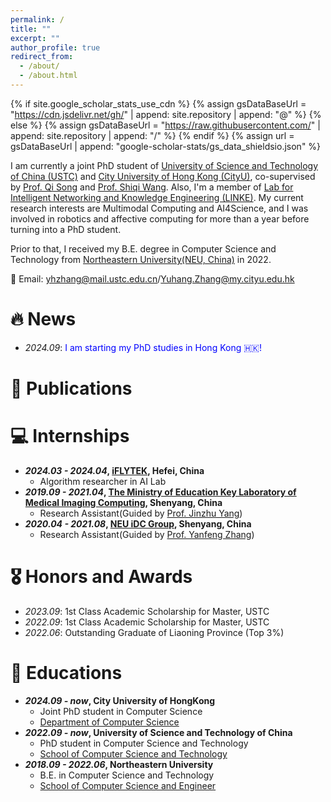 ```yaml
---
permalink: /
title: ""
excerpt: ""
author_profile: true
redirect_from: 
  - /about/
  - /about.html
---
```


{% if site.google_scholar_stats_use_cdn %}
{% assign gsDataBaseUrl = "https://cdn.jsdelivr.net/gh/" | append: site.repository | append: "@" %}
{% else %}
{% assign gsDataBaseUrl = "https://raw.githubusercontent.com/" | append: site.repository | append: "/" %}
{% endif %}
{% assign url = gsDataBaseUrl | append: "google-scholar-stats/gs_data_shieldsio.json" %}

<span class='anchor' id='about-me'></span>

I am currently a joint PhD student of [University of Science and Technology of China (USTC)](https://www.ustc.edu.cn) and [City University of Hong Kong (CityU)](https://www.cityu.edu.hk), co-supervised by [Prof. Qi Song](https://songqi1990.github.io/) and [Prof. Shiqi Wang](https://www.cs.cityu.edu.hk/~shiqwang/). Also, I'm a member of [Lab for Intelligent Networking and Knowledge Engineering (LINKE)](https://linke.ustc.edu.cn/main.htm). My current research interests are Multimodal Computing and AI4Science, and I was involved in robotics and affective computing for more than a year before turning into a PhD student.

Prior to that, I received my B.E. degree in Computer Science and Technology from [Northeastern University(NEU, China)](http://www.neu.edu.cn) in 2022.

📧 Email: <yhzhang@mail.ustc.edu.cn>/<Yuhang.Zhang@my.cityu.edu.hk>
<!-- Github: https://github.com/Octopus-Detective/-->


# 🔥 News
- *2024.09*: <font color=Blue>I am starting my PhD studies in Hong Kong 🇭🇰!</font>

# 📝 Publications

# 💻 Internships
* __*2024.03 - 2024.04*, [iFLYTEK](https://www.iflytek.com/cn/), Hefei, China__
  - Algorithm researcher in AI Lab
* __*2019.09 - 2021.04*, [The Ministry of Education Key Laboratory of Medical Imaging Computing](http://www.cse.neu.edu.cn/2024/0614/c6289a257704/page.htm), Shenyang, China__
  - Research Assistant(Guided by [Prof. Jinzhu Yang](http://www.cse.neu.edu.cn/2019/0312/c6641a157518/page.htm))
* __*2020.04 - 2021.08*, [NEU iDC Group](https://idc-neu.github.io/), Shenyang, China__
  - Research Assistant(Guided by [Prof. Yanfeng Zhang](http://faculty.neu.edu.cn/zhangyf/))

# 🎖 Honors and Awards
* *2023.09*: 1st Class Academic Scholarship for Master, USTC
* *2022.09*: 1st Class Academic Scholarship for Master, USTC
* *2022.06*: Outstanding Graduate of Liaoning Province (Top 3%)

# 📖 Educations
* __*2024.09 - now*, City University of HongKong__
  - Joint PhD student in Computer Science
  - [Department of Computer Science](https://www.cs.cityu.edu.hk/) 
* __*2022.09 - now*, University of Science and Technology of China__
  - PhD student in Computer Science and Technology
  - [School of Computer Science and Technology](https://cs.ustc.edu.cn/main.htm)
* __*2018.09 - 2022.06*, Northeastern University__
  - B.E. in Computer Science and Technology
  - [School of Computer Science and Engineer](http://www.cse.neu.edu.cn/)


